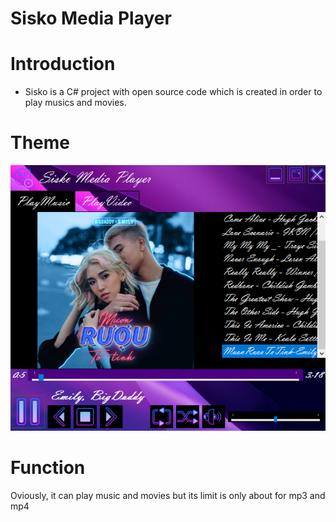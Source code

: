 # Sisko Media Player
# Introduction

+ Sisko is a C# project with open source code which is created in order to play musics and movies.

# Theme

![This what it look like](https://github.com/ShShee/Sisko-Media-Player/blob/master/ScreenShot.png)

# Function

Oviously, it can play music and movies but its limit is only about for mp3 and mp4
